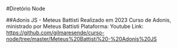 #Diretório Node

##Adonis JS - Meteus Battisti
Realizado em 2023
Curso de Adonis, ministrado por Meteus Battisti
Plataforma: Youtube
Link: https://github.com/gilmaresende/curso-node/tree/master/Meteus%20Battisti%20-%20Adonis%20JS
